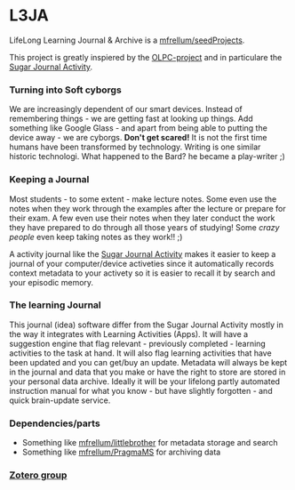 L3JA
====

LifeLong Learning Journal &amp; Archive  is a [mfrellum/seedProjects](https://github.com/mfrellum/seedProjects).

This project is greatly inspiered by the [OLPC-project](http://wiki.laptop.org/go/The_OLPC_Wiki) and in particulare the [Sugar Journal Activity](http://wiki.laptop.org/go/Journal_Activity).

### Turning into Soft cyborgs
We are increasingly dependent of our smart devices. Instead of remembering things - we are getting fast at looking up things. Add something like Google Glass - and apart from being able to putting the device away - we are cyborgs.
**Don't get scared!** It is not the first time humans have been transformed by technology. Writing is one similar historic technologi. What happened to the Bard? he became a play-writer ;)

### Keeping a Journal
Most students - to some extent - make lecture notes. Some even use the notes when they work through the examples after the lecture or prepare for their exam. A few even use their notes when they later conduct the work they have prepared to do through all those years of studying! Some *crazy people* even keep taking notes as they work!! ;)

A activity journal like the [Sugar Journal Activity](http://wiki.laptop.org/go/Journal_Activity) makes it easier to keep a journal of your computer/device activeties since it automatically records context metadata to your activety so it is easier to recall it by search and your episodic memory.

### The learning Journal
This journal (idea) software differ from the Sugar Journal Activity mostly in the way it integrates with Learning Activities (Apps). It will have a suggestion engine that flag relevant - previously completed - learning activities to the task at hand. It will also flag learning activities that have been updated and you can get/buy an update. Metadata will always be kept in the journal and data that you make or have the right to store are stored in your personal data archive. Ideally it will be your lifelong partly automated instruction manual for what you know - but have slightly forgotten - and quick brain-update service.

### Dependencies/parts
- Something like [mfrellum/littlebrother](https://github.com/mfrellum/littlebrother) for metadata storage and search
- Something like [mfrellum/PragmaMS](https://github.com/mfrellum/PragmaMS) for archiving data

### [Zotero group](https://www.zotero.org/groups/l3ja/items)
